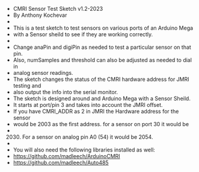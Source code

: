 * CMRI Sensor Test Sketch v1.2-2023
* By Anthony Kochevar
*
* This is a test sketch to test sensors on various ports of an Arduino Mega 
* with a Sensor sheild to see if they are working correctly.
*
* Change anaPin and digiPin as needed to test a particular sensor on that pin.
* Also, numSamples and threshold can also be adjusted as needed to dial in 
* analog sensor readings.
* The sketch changes the status of the CMRI hardware address for JMRI testing and 
* also output the info into the serial monitor.
* The sketch is designed around and Arduino Mega with a Sensor Sheild.
* It starts at port/pin 3 and takes into account the JMRI offset.
* If you have CMRI_ADDR as 2 in JMRI the Hardware address for the sensor 
* would be 2003 as the first address.  for a sensor on port 30 it would be
* 2030.  For a sensor on analog pin A0 (54) it would be 2054.
*
* You will also need the following libraries installed as well:
* https://github.com/madleech/ArduinoCMRI
* https://github.com/madleech/Auto485
